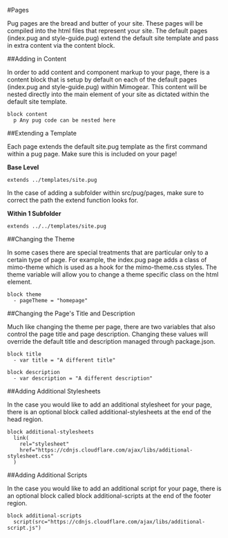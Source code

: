#Pages

Pug pages are the bread and butter of your site. These pages will be compiled into the html files that represent your site. The default pages (index.pug and style-guide.pug) extend the default site template and pass in extra content via the content block.

##Adding in Content

In order to add content and component markup to your page, there is a content block that is setup by default on each of the default pages (index.pug and style-guide.pug) within Mimogear. This content will be nested directly into the main element of your site as dictated within the default site template.

```pug
block content
  p Any pug code can be nested here
```

##Extending a Template

Each page extends the default site.pug template as the first command within a pug page. Make sure this is included on your page!

**Base Level**

```pug
extends ../templates/site.pug
```

In the case of adding a subfolder within src/pug/pages, make sure to correct the path the extend function looks for.

**Within 1 Subfolder**

```pug
extends ../../templates/site.pug
```

##Changing the Theme

In some cases there are special treatments that are particular only to a certain type of page. For example, the index.pug page adds a class of mimo-theme which is used as a hook for the mimo-theme.css styles. The theme variable will allow you to change a theme specific class on the html element.

```pug
block theme
  - pageTheme = "homepage"
```

##Changing the Page's Title and Description

Much like changing the theme per page, there are two variables that also control the page title and page description. Changing these values will override the default title and description managed through package.json.

```pug
block title
  - var title = "A different title"

block description
  - var description = "A different description"
```

##Adding Additional Stylesheets

In the case you would like to add an additional stylesheet for your page, there is an optional block called additional-stylesheets at the end of the head region.

```pug
block additional-stylesheets
  link(
    rel="stylesheet"
    href="https://cdnjs.cloudflare.com/ajax/libs/additional-stylesheet.css"
  )
```

##Adding Additional Scripts

In the case you would like to add an additional script for your page, there is an optional block called block additional-scripts at the end of the footer region.

```pug
block additional-scripts
  script(src="https://cdnjs.cloudflare.com/ajax/libs/additional-script.js")
```

